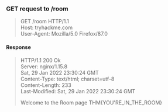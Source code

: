 ### GET request to /room
> GET /room HTTP/1.1  
> Host: tryhackme.com  
> User-Agent: Mozilla/5.0 Firefox/87.0
#### Response
> HTTP/1.1 200 Ok  
> Server: nginx/1.15.8  
> Sat, 29 Jan 2022 23:30:24 GMT  
> Content-Type: text/html; charset=utf-8  
> Content-Length: 233  
> Last-Modified: Sat, 29 Jan 2022 23:30:24 GMT    
> <html>  
> <head>  
> <title>TryHackMe</title>  
> </head>  
> <body>  
> Welcome to the Room page THM{YOU'RE_IN_THE_ROOM}  
> </body>  
> </html>  
